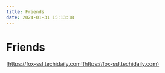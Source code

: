 ```yaml
---
title: Friends
date: 2024-01-31 15:13:18
---
```


# Friends

[https://fox-ssl.techidaily.com](https://fox-ssl.techidaily.com)